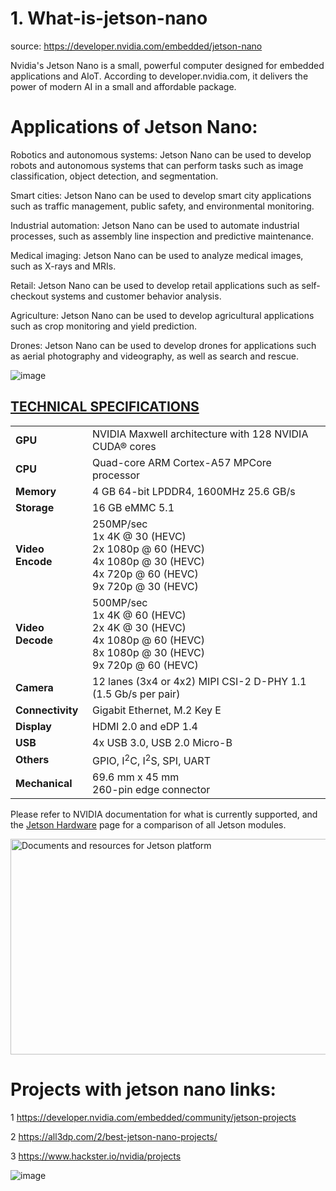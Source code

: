 # 1. What-is-jetson-nano
source: https://developer.nvidia.com/embedded/jetson-nano

Nvidia's Jetson Nano is a small, powerful computer designed for embedded applications and AIoT. According to developer.nvidia.com, it delivers the power of modern AI in a small and affordable package.

# Applications of Jetson Nano:

Robotics and autonomous systems: Jetson Nano can be used to develop robots and autonomous systems that can perform tasks such as image classification, object detection, and segmentation.

Smart cities: Jetson Nano can be used to develop smart city applications such as traffic management, public safety, and environmental monitoring.

Industrial automation: Jetson Nano can be used to automate industrial processes, such as assembly line inspection and predictive maintenance.

Medical imaging: Jetson Nano can be used to analyze medical images, such as X-rays and MRIs.

Retail: Jetson Nano can be used to develop retail applications such as self-checkout systems and customer behavior analysis.

Agriculture: Jetson Nano can be used to develop agricultural applications such as crop monitoring and yield prediction.

Drones: Jetson Nano can be used to develop drones for applications such as aerial photography and videography, as well as search and rescue.

![image](https://github.com/sabbir-the-faaz/1.-What-is-jetson-nano/assets/161277809/ca43b618-9727-48a8-bc42-aaa11f8644c0)



<div class="row">
        <div class="col-md-8">
            <div class="panel panel-default">
                <div class="panel-heading">
                    <h2 class="h--small">
                        <a data-parent="#accordion" data-toggle="collapse" href="#collapseTechSpecs" style="text-transform: uppercase; font-weight: bold">Technical Specifications</a>
                    </h2>
                </div>
                <div class="panel-collapse in collapse" id="collapseTechSpecs" aria-expanded="true" style="">
                    <div class="panel-body">
                        <table class="table">
                            <tbody>
                                <tr>
                                    <td role="rowheader"><strong>GPU</strong></td>
                                    <td>NVIDIA Maxwell architecture with 128 NVIDIA CUDA® cores</td>
                                </tr>
                                <tr>
                                    <td role="rowheader"><strong>
                                            CPU
                                        </strong></td>
                                    <td>
                                        Quad-core ARM Cortex-A57 MPCore processor
                                    </td>
                                </tr>
                                <tr>
                                    <td role="rowheader"><strong>
                                            Memory
                                        </strong></td>
                                    <td>
                                        4 GB 64-bit LPDDR4, 1600MHz 25.6 GB/s
                                    </td>
                                </tr>
                                <tr>
                                    <td role="rowheader"><strong>
                                            Storage
                                        </strong></td>
                                    <td>
                                        16 GB eMMC 5.1
                                    </td>
                                </tr>
                                <tr>
                                    <td role="rowheader"><strong>
                                            Video Encode
                                        </strong></td>
                                    <td>
                                        250MP/sec<br>
                                        1x 4K @ 30 (HEVC)<br>
                                        2x 1080p @ 60 (HEVC)<br>
                                        4x 1080p @ 30 (HEVC)<br>
                                        4x 720p @ 60 (HEVC)<br>
                                        9x 720p @ 30 (HEVC)
                                    </td>
                                </tr>
                                <tr>
                                    <td role="rowheader"><strong>
                                            Video Decode
                                        </strong></td>
                                    <td>
                                        500MP/sec<br>
                                        1x 4K @ 60 (HEVC)<br>
                                        2x 4K @ 30 (HEVC)<br>
                                        4x 1080p @ 60 (HEVC)<br>
                                        8x 1080p @ 30 (HEVC)<br>
                                        9x 720p @ 60 (HEVC)
                                    </td>
                                </tr>
                                <tr>
                                    <td role="rowheader"><strong>
                                            Camera
                                        </strong></td>
                                    <td>
                                        12 lanes (3x4 or 4x2) MIPI CSI-2
                                        D-PHY 1.1 (1.5 Gb/s per pair)
                                    </td>
                                </tr>
                                <tr>
                                    <td role="rowheader"><strong>
                                            Connectivity
                                        </strong></td>
                                    <td>
                                        Gigabit Ethernet, M.2 Key E
                                    </td>
                                </tr>
                                <tr>
                                    <td role="rowheader"><strong>
                                            Display
                                        </strong></td>
                                    <td>
                                        HDMI 2.0 and eDP 1.4
                                    </td>
                                </tr>
                                <tr>
                                    <td role="rowheader"><strong>
                                            USB
                                        </strong></td>
                                    <td>
                                        4x USB 3.0, USB 2.0 Micro-B
                                    </td>
                                </tr>
                                <tr>
                                    <td role="rowheader"><strong>
                                            Others
                                        </strong></td>
                                    <td>
                                        GPIO, I<sup>2</sup>C, I<sup>2</sup>S, SPI, UART
                                    </td>
                                </tr>
                                <tr>
                                    <td role="rowheader"><strong>
                                            Mechanical
                                        </strong></td>
                                    <td>
                                        69.6 mm x 45 mm<br>
                                        260-pin edge connector
                                    </td>
                                </tr>
                            </tbody>
                        </table>
                        <p class="small">Please refer to NVIDIA documentation for what is currently supported, and the <a href="/embedded/develop/hardware">Jetson Hardware</a> page for a comparison of all Jetson modules.</p>
                    </div>
                </div>
            </div>
        </div>
    </div>

<img class="img-responsive" src="https://d29g4g2dyqv443.cloudfront.net/sites/default/files/akamai/embedded/images/jetsonNano/gettingStarted/Jetbot_animation_500x282_2.gif" width="610" height="345" alt="Documents and resources for Jetson platform" title="Documents and resources for Jetson platform" style="margin: 0 auto;">



# Projects with jetson nano links:
1   https://developer.nvidia.com/embedded/community/jetson-projects

2   https://all3dp.com/2/best-jetson-nano-projects/

3   https://www.hackster.io/nvidia/projects

![image](https://github.com/sabbir-the-faaz/1.-What-is-jetson-nano/assets/161277809/b7baf38c-68d3-4149-8d8b-dcedc4cffcd7)

